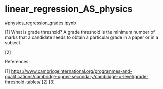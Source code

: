 # linear_regression_AS_physics

#physics_regression_grades.ipynb

[1] What is grade threshold? 
    A grade threshold is the minimum number of marks that a candidate needs to obtain a particular grade in a paper or in a subject.
    
[2] 
    
    
References:

[1] https://www.cambridgeinternational.org/programmes-and-qualifications/cambridge-upper-secondary/cambridge-o-level/grade-threshold-tables/
[2]
[3]
